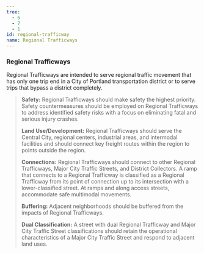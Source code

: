 ```yaml
---
tree:
  - 6
  - 7
  - 1
id: regional-trafficway
name: Regional Trafficways
---
```

### Regional Trafficways

Regional Trafficways are intended to serve regional traffic movement that has only one trip end in a City of Portland transportation district or to serve trips that bypass a district completely.

> **Safety:** Regional Trafficways should make safety the highest priority. Safety countermeasures should be employed on Regional Trafficways to address identified safety risks with a focus on eliminating fatal and serious injury crashes.
>
> **Land Use/Development:** Regional Trafficways should serve the Central City, regional centers, industrial areas, and intermodal facilities and should connect key freight routes within the region to points outside the region.
>
> **Connections:** Regional Trafficways should connect to other Regional Trafficways, Major City Traffic Streets, and District Collectors. A ramp that connects to a Regional Trafficway is classified as a Regional Trafficway from its point of connection up to its intersection with a lower-classified street. At ramps and along access streets, accommodate safe multimodal movements.
>
> **Buffering:** Adjacent neighborhoods should be buffered from the impacts of Regional Trafficways.
>
> **Dual Classification:** A street with dual Regional Trafficway and Major City Traffic Street classifications should retain the operational characteristics of a Major City Traffic Street and respond to adjacent land uses.
